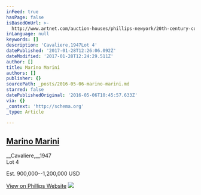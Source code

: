 ```yaml
---
inFeed: true
hasPage: false
isBasedOnUrl: >-
  http://www.artnet.com/auction-houses/phillips-newyork/20th-century-contemporary-art-evening-sale-2-8-May-2016/
inLanguage: null
keywords: []
description: 'Cavaliere,1947Lot 4'
datePublished: '2017-01-28T12:26:06.092Z'
dateModified: '2017-01-28T12:24:29.511Z'
author: []
title: Marino Marini
authors: []
publisher: {}
sourcePath: _posts/2016-05-06-marino-marini.md
starred: false
datePublishedOriginal: '2016-05-06T10:45:57.633Z'
via: {}
_context: 'http://schema.org'
_type: Article

---
```

## [Marino Marini][0]

__Cavaliere,__1947  
Lot 4

Est. 900,000--1,200,000 USD

[View on Phillips Website][1]
![](https://the-grid-user-content.s3-us-west-2.amazonaws.com/c425ab7a-1c41-49db-881e-da798b74df6e.png)

[0]: http://www.artnet.com/auction-houses/phillips-newyork/artist-marino-marini/
[1]: http://phillips.com/detail/MARINO-MARINI/NY010316/4